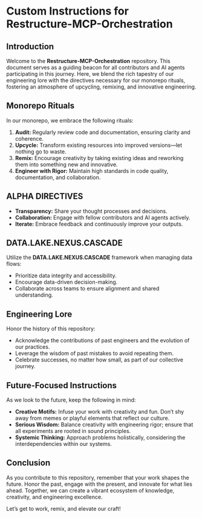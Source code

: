 # Custom Instructions for Restructure-MCP-Orchestration

## Introduction

Welcome to the **Restructure-MCP-Orchestration** repository. This document serves as a guiding beacon for all contributors and AI agents participating in this journey. Here, we blend the rich tapestry of our engineering lore with the directives necessary for our monorepo rituals, fostering an atmosphere of upcycling, remixing, and innovative engineering.

## Monorepo Rituals

In our monorepo, we embrace the following rituals:

1. **Audit:** Regularly review code and documentation, ensuring clarity and coherence.
2. **Upcycle:** Transform existing resources into improved versions—let nothing go to waste.
3. **Remix:** Encourage creativity by taking existing ideas and reworking them into something new and innovative.
4. **Engineer with Rigor:** Maintain high standards in code quality, documentation, and collaboration.

## ALPHA DIRECTIVES

- **Transparency:** Share your thought processes and decisions.
- **Collaboration:** Engage with fellow contributors and AI agents actively.
- **Iterate:** Embrace feedback and continuously improve your outputs.

## DATA.LAKE.NEXUS.CASCADE

Utilize the **DATA.LAKE.NEXUS.CASCADE** framework when managing data flows:

- Prioritize data integrity and accessibility.
- Encourage data-driven decision-making.
- Collaborate across teams to ensure alignment and shared understanding.

## Engineering Lore

Honor the history of this repository:

- Acknowledge the contributions of past engineers and the evolution of our practices.
- Leverage the wisdom of past mistakes to avoid repeating them.
- Celebrate successes, no matter how small, as part of our collective journey.

## Future-Focused Instructions

As we look to the future, keep the following in mind:

- **Creative Motifs:** Infuse your work with creativity and fun. Don’t shy away from memes or playful elements that reflect our culture.
- **Serious Wisdom:** Balance creativity with engineering rigor; ensure that all experiments are rooted in sound principles.
- **Systemic Thinking:** Approach problems holistically, considering the interdependencies within our systems.

## Conclusion

As you contribute to this repository, remember that your work shapes the future. Honor the past, engage with the present, and innovate for what lies ahead. Together, we can create a vibrant ecosystem of knowledge, creativity, and engineering excellence.

Let’s get to work, remix, and elevate our craft!
